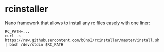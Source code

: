 # rcinstaller

Nano framework that allows to install any rc files easely with one liner:

```
RC_PATH=...
curl -s https://raw.githubusercontent.com/b0noI/rcinstaller/master/install.sh | bash /dev/stdin $RC_PATH
```
